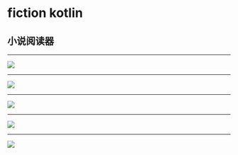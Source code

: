 # fiction kotlin
## 小说阅读器

---
![](https://raw.githubusercontent.com/lTBeL/novel_extra/master/screen/20181211_160721.gif)

---

![](https://raw.githubusercontent.com/lTBeL/novel_extra/master/screen/20181211_160809.gif)

---

![](https://raw.githubusercontent.com/lTBeL/novel_extra/master/screen/20181211_160917.gif)

---

![](https://raw.githubusercontent.com/lTBeL/novel_extra/master/screen/20181211_161000.gif)

---

![](https://raw.githubusercontent.com/lTBeL/novel_extra/master/screen/20181211_161027.gif)
